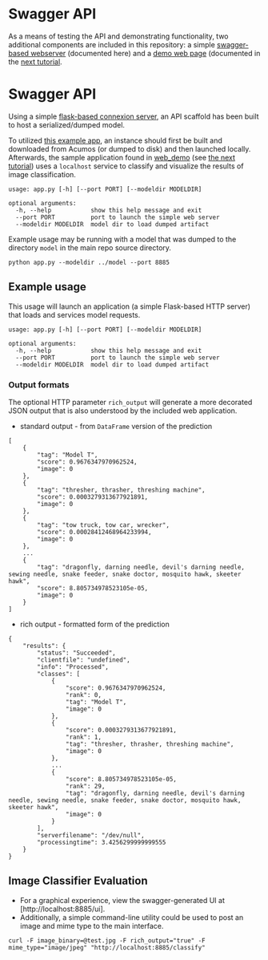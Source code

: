 # Swagger API
As a means of testing the API and demonstrating functionality, two
additional components are included in this repository:
a simple [swagger-based webserver](../../testing) (documented here) and
a [demo web page](../../web_demo) (documented in the [next tutorial](lesson3.md).

# Swagger API
Using a simple [flask-based connexion server](https://github.com/zalando/connexion),
an API scaffold has been built to host a serialized/dumped model.

To utilized [this example app](../../testing), an instance should first be built and downloaded
from Acumos (or dumped to disk) and then
launched locally.  Afterwards, the sample application found in
[web_demo](web_demo) (see [the next tutorial](lesson3.md))
uses a `localhost` service to classify
and visualize the results of image classification.

```
usage: app.py [-h] [--port PORT] [--modeldir MODELDIR]

optional arguments:
  -h, --help           show this help message and exit
  --port PORT          port to launch the simple web server
  --modeldir MODELDIR  model dir to load dumped artifact
```

Example usage may be running with a model that was dumped to the directory `model`
in the main repo source directory.

```
python app.py --modeldir ../model --port 8885
```


## Example usage
This usage will launch an application (a simple Flask-based HTTP server) that
loads and services model requests.

```
usage: app.py [-h] [--port PORT] [--modeldir MODELDIR]

optional arguments:
  -h, --help           show this help message and exit
  --port PORT          port to launch the simple web server
  --modeldir MODELDIR  model dir to load dumped artifact
```

### Output formats
The optional HTTP parameter `rich_output` will generate a more decorated JSON output
 that is also understood by the included web application.

* standard output - from `DataFrame` version of the prediction
```
[
    {
        "tag": "Model T",
        "score": 0.9676347970962524,
        "image": 0
    },
    {
        "tag": "thresher, thrasher, threshing machine",
        "score": 0.0003279313677921891,
        "image": 0
    },
    {
        "tag": "tow truck, tow car, wrecker",
        "score": 0.00028412468964233994,
        "image": 0
    },
    ...
    {
        "tag": "dragonfly, darning needle, devil's darning needle, sewing needle, snake feeder, snake doctor, mosquito hawk, skeeter hawk",
        "score": 8.805734978523105e-05,
        "image": 0
    }
]

```


* rich output - formatted form of the prediction
```
{
    "results": {
        "status": "Succeeded",
        "clientfile": "undefined",
        "info": "Processed",
        "classes": [
            {
                "score": 0.9676347970962524,
                "rank": 0,
                "tag": "Model T",
                "image": 0
            },
            {
                "score": 0.0003279313677921891,
                "rank": 1,
                "tag": "thresher, thrasher, threshing machine",
                "image": 0
            },
            ...
            {
                "score": 8.805734978523105e-05,
                "rank": 29,
                "tag": "dragonfly, darning needle, devil's darning needle, sewing needle, snake feeder, snake doctor, mosquito hawk, skeeter hawk",
                "image": 0
            }
        ],
        "serverfilename": "/dev/null",
        "processingtime": 3.4256299999999555
    }
}
```

## Image Classifier Evaluation

* For a graphical experience, view the swagger-generated UI at [http://localhost:8885/ui].
* Additionally, a simple command-line utility could be used to post an image
and mime type to the main interface.
```
curl -F image_binary=@test.jpg -F rich_output="true" -F mime_type="image/jpeg" "http://localhost:8885/classify"
```

